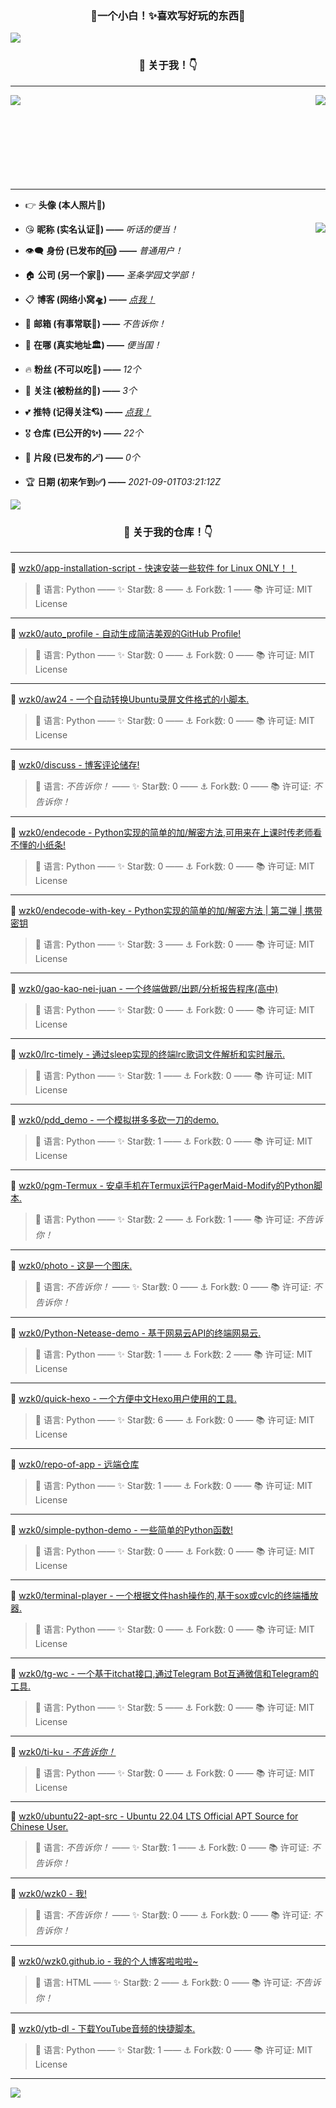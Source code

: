 <h3 align="center">🌈一个小白！✨喜欢写好玩的东西🎉</h3>

<img align='center' src='https://i0.hdslb.com/bfs/article/02db465212d3c374a43c60fa2625cc1caeaab796.png'>

<h3 align="center">💯 关于我！👇</h3>

---

<img align='left' src='https://github-readme-stats.vercel.app/api?username=wzk0&theme=tokyonight&show_icons=true'>

<img align='right' src='https://github-readme-stats.vercel.app/api/top-langs/?username=wzk0&layout=compact&theme=tokyonight'>

<br><br><br><br><br><br><br><br><hr>

* 👉 **头像 (本人照片🔮)**

<img align='right' src='https://avatars.githubusercontent.com/u/89891126?v=4'>

* 😘 **昵称 (实名认证👑) ——** *听话的便当！*

* 👁️‍🗨️ **身份 (已发布的🆔) ——** *普通用户！* 

* 🏠 **公司 (另一个家💢) ——** *圣条学园文学部！*

* 📋 **博客 (网络小窝🛸) ——** *[点我！](https://wzk0.github.io/)*

* 📮 **邮箱 (有事常联📧) ——** *不告诉你！*

* 🏩 **在哪 (真实地址🏛️) ——** *便当国！*

* 🔥 **粉丝 (不可以吃🐻) ——** *12个* 

* 🦄 **关注 (被粉丝的🚀) ——** *3个*

* 💕 **推特 (记得关注💘) ——** *[点我！](https://twitter.com/thd_bd)*

* 🎖 **仓库 (已公开的✨) ——** *22个* 

* 💎 **片段 (已发布的🪄) ——** *0个* 

* 🏆 **日期 (初来乍到✅) ——** *2021-09-01T03:21:12Z*

<img align='center' src='https://i0.hdslb.com/bfs/article/02db465212d3c374a43c60fa2625cc1caeaab796.png'>

<h3 align="center">💯 关于我的仓库！👇</h3>

---

🤎 [wzk0/app-installation-script - 快速安装一些软件 for Linux ONLY！！](https://github.com/wzk0/app-installation-script)

> 💬 语言: Python —— ✨ Star数: 8 —— ⚓ Fork数: 1 —— 📚 许可证: MIT License

---

💙 [wzk0/auto_profile - 自动生成简洁美观的GitHub Profile!](https://github.com/wzk0/auto_profile)

> 💬 语言: Python —— ✨ Star数: 0 —— ⚓ Fork数: 0 —— 📚 许可证: MIT License

---

💚 [wzk0/aw24 - 一个自动转换Ubuntu录屏文件格式的小脚本.](https://github.com/wzk0/aw24)

> 💬 语言: Python —— ✨ Star数: 0 —— ⚓ Fork数: 0 —— 📚 许可证: MIT License

---

💜 [wzk0/discuss - 博客评论储存!](https://github.com/wzk0/discuss)

> 💬 语言: *不告诉你！* —— ✨ Star数: 0 —— ⚓ Fork数: 0 —— 📚 许可证: *不告诉你！*

---

💚 [wzk0/endecode - Python实现的简单的加/解密方法,可用来在上课时传老师看不懂的小纸条!](https://github.com/wzk0/endecode)

> 💬 语言: Python —— ✨ Star数: 0 —— ⚓ Fork数: 0 —— 📚 许可证: MIT License

---

💙 [wzk0/endecode-with-key - Python实现的简单的加/解密方法 | 第二弹 | 携带密钥](https://github.com/wzk0/endecode-with-key)

> 💬 语言: Python —— ✨ Star数: 3 —— ⚓ Fork数: 0 —— 📚 许可证: MIT License

---

🖤 [wzk0/gao-kao-nei-juan - 一个终端做题/出题/分析报告程序(高中)](https://github.com/wzk0/gao-kao-nei-juan)

> 💬 语言: Python —— ✨ Star数: 0 —— ⚓ Fork数: 0 —— 📚 许可证: MIT License

---

🤎 [wzk0/lrc-timely - 通过sleep实现的终端lrc歌词文件解析和实时展示.](https://github.com/wzk0/lrc-timely)

> 💬 语言: Python —— ✨ Star数: 1 —— ⚓ Fork数: 0 —— 📚 许可证: MIT License

---

💛 [wzk0/pdd_demo - 一个模拟拼多多砍一刀的demo.](https://github.com/wzk0/pdd_demo)

> 💬 语言: Python —— ✨ Star数: 1 —— ⚓ Fork数: 0 —— 📚 许可证: MIT License

---

💙 [wzk0/pgm-Termux - 安卓手机在Termux运行PagerMaid-Modify的Python脚本.](https://github.com/wzk0/pgm-Termux)

> 💬 语言: Python —— ✨ Star数: 2 —— ⚓ Fork数: 1 —— 📚 许可证: *不告诉你！*

---

💙 [wzk0/photo - 这是一个图床.](https://github.com/wzk0/photo)

> 💬 语言: *不告诉你！* —— ✨ Star数: 0 —— ⚓ Fork数: 0 —— 📚 许可证: *不告诉你！*

---

🤍 [wzk0/Python-Netease-demo - 基于网易云API的终端网易云.](https://github.com/wzk0/Python-Netease-demo)

> 💬 语言: Python —— ✨ Star数: 1 —— ⚓ Fork数: 2 —— 📚 许可证: MIT License

---

💙 [wzk0/quick-hexo - 一个方便中文Hexo用户使用的工具.](https://github.com/wzk0/quick-hexo)

> 💬 语言: Python —— ✨ Star数: 6 —— ⚓ Fork数: 0 —— 📚 许可证: MIT License

---

💛 [wzk0/repo-of-app - 远端仓库](https://github.com/wzk0/repo-of-app)

> 💬 语言: Python —— ✨ Star数: 1 —— ⚓ Fork数: 0 —— 📚 许可证: MIT License

---

🤍 [wzk0/simple-python-demo - 一些简单的Python函数!](https://github.com/wzk0/simple-python-demo)

> 💬 语言: Python —— ✨ Star数: 0 —— ⚓ Fork数: 0 —— 📚 许可证: MIT License

---

💜 [wzk0/terminal-player - 一个根据文件hash操作的,基于sox或cvlc的终端播放器.](https://github.com/wzk0/terminal-player)

> 💬 语言: Python —— ✨ Star数: 0 —— ⚓ Fork数: 0 —— 📚 许可证: MIT License

---

🖤 [wzk0/tg-wc - 一个基于itchat接口,通过Telegram Bot互通微信和Telegram的工具.](https://github.com/wzk0/tg-wc)

> 💬 语言: Python —— ✨ Star数: 5 —— ⚓ Fork数: 0 —— 📚 许可证: MIT License

---

🤎 [wzk0/ti-ku - *不告诉你！*](https://github.com/wzk0/ti-ku)

> 💬 语言: Python —— ✨ Star数: 0 —— ⚓ Fork数: 0 —— 📚 许可证: MIT License

---

💛 [wzk0/ubuntu22-apt-src - Ubuntu 22.04 LTS Official APT Source for Chinese User.](https://github.com/wzk0/ubuntu22-apt-src)

> 💬 语言: *不告诉你！* —— ✨ Star数: 1 —— ⚓ Fork数: 0 —— 📚 许可证: *不告诉你！*

---

🖤 [wzk0/wzk0 - 我!](https://github.com/wzk0/wzk0)

> 💬 语言: *不告诉你！* —— ✨ Star数: 0 —— ⚓ Fork数: 0 —— 📚 许可证: *不告诉你！*

---

🤍 [wzk0/wzk0.github.io - 我的个人博客啦啦啦~](https://github.com/wzk0/wzk0.github.io)

> 💬 语言: HTML —— ✨ Star数: 2 —— ⚓ Fork数: 0 —— 📚 许可证: *不告诉你！*

---

🖤 [wzk0/ytb-dl - 下载YouTube音频的快捷脚本.](https://github.com/wzk0/ytb-dl)

> 💬 语言: Python —— ✨ Star数: 1 —— ⚓ Fork数: 0 —— 📚 许可证: MIT License

---

<img align='center' src='https://i0.hdslb.com/bfs/article/02db465212d3c374a43c60fa2625cc1caeaab796.png'>
